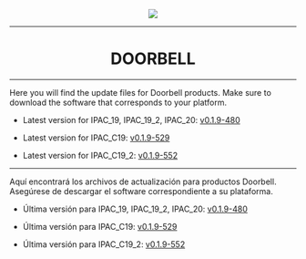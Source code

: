 <p align="center">
  <img src="https://surix.net/images/logo-scrolled.png" />
</p>

---
 
# <h1 align="center">DOORBELL</h1>

---

Here you will find the update files for Doorbell products. Make sure to download the software that corresponds to your platform.

- Latest version for IPAC_19, IPAC_19_2, IPAC_20: [v0.1.9-480](https://github.com/surixArg/doorbell/tree/main/v0.1.9-480)

- Latest version for IPAC_C19: [v0.1.9-529](https://github.com/surixArg/doorbell/tree/main/v0.1.9-529)

- Latest version for IPAC_C19_2: [v0.1.9-552](https://github.com/surixArg/doorbell/tree/main/v0.1.9-552)

---

Aquí encontrará los archivos de actualización para productos Doorbell. Asegúrese de descargar el software correspondiente a su plataforma.

- Última versión para IPAC_19, IPAC_19_2, IPAC_20: [v0.1.9-480](https://github.com/surixArg/doorbell/tree/main/v0.1.9-480)

- Última versión para IPAC_C19: [v0.1.9-529](https://github.com/surixArg/doorbell/tree/main/v0.1.9-529)

- Última versión para IPAC_C19_2: [v0.1.9-552](https://github.com/surixArg/doorbell/tree/main/v0.1.9-552)
